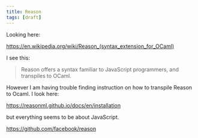 ```yaml
---
title: Reason
tags: [draft]
---
```


Looking here:

<https://en.wikipedia.org/wiki/Reason_(syntax_extension_for_OCaml)>

I see this:

> Reason offers a syntax familiar to JavaScript programmers, and transpiles to
> OCaml.

However I am having trouble finding instruction on how to transpile Reason to
Ocaml. I look here:

<https://reasonml.github.io/docs/en/installation>

but everything seems to be about JavaScript.

<https://github.com/facebook/reason>
